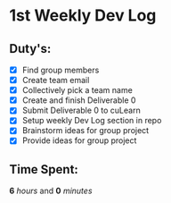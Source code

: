 # 1st Weekly Dev Log

## Duty's:
  - [X] Find group members
  - [X] Create team email
  - [X] Collectively pick a team name
  - [X] Create and finish Deliverable 0
  - [X] Submit Deliverable 0 to cuLearn
  - [X] Setup weekly Dev Log section in repo
  - [X] Brainstorm ideas for group project
  - [X] Provide ideas for group project

## Time Spent: 
  **6** _hours_ and **0** _minutes_

